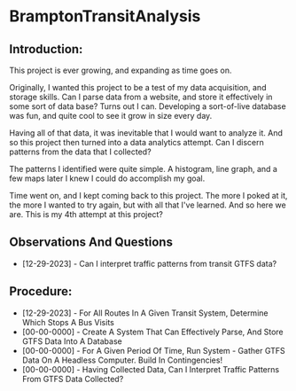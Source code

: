# BramptonTransitAnalysis

## Introduction:
This project is ever growing, and expanding as time goes on.

Originally, I wanted this project to be a test of my data acquisition, and storage skills.
Can I parse data from a website, and store it effectively in some sort of data base? Turns out I can.
Developing a sort-of-live database was fun, and quite cool to see it grow in size every day.

Having all of that data, it was inevitable that I would want to analyze it.
And so this project then turned into a data analytics attempt. Can I discern patterns from the data that I collected?

The patterns I identified were quite simple. A histogram, line graph, and a few maps later I knew I could do accomplish my goal.

Time went on, and I kept coming back to this project. The more I poked at it, the more I wanted to try again, but with all that I've learned.
And so here we are. This is my 4th attempt at this project?


## Observations And Questions
* [12-29-2023] - Can I interpret traffic patterns from transit GTFS data?


## Procedure:
* [12-29-2023] - For All Routes In A Given Transit System, Determine Which Stops A Bus Visits
* [00-00-0000] - Create A System That Can Effectively Parse, And Store GTFS Data Into A Database
* [00-00-0000] - For A Given Period Of Time, Run System - Gather GTFS Data On A Headless Computer. Build In Contingencies!
* [00-00-0000] - Having Collected Data, Can I Interpret Traffic Patterns From GTFS Data Collected?
